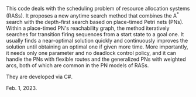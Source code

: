 This code deals with the scheduling problem of resource allocation systems (RASs). It proposes a new anytime search method that combines the A$^*$ search with the depth-first search based on place-timed Petri nets (PNs). Within a place-timed PN's reachability graph, the method iteratively searches for transition firing sequences from a start state to a goal one. It usually finds a near-optimal solution quickly and continuously improves the solution until obtaining an optimal one if given more time. More importantly, it needs only one parameter and no deadlock control policy, and it can handle the PNs with flexible routes and the generalized PNs with weighted arcs, both of which are common in the PN models of RASs.

They are developed via C#.

Feb. 1, 2023.
